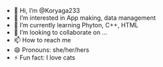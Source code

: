 - 👋 Hi, I’m @Koryaga233
- 👀 I’m interested in App making, data management 
- 🌱 I’m currently learning Phyton, C++, HTML
- 💞️ I’m looking to collaborate on ...
- 📫 How to reach me 
- 😄 Pronouns: she/her/hers
- ⚡ Fun fact: I love cats 

<!---
Koryaga223/Koryaga223 is a ✨ special ✨ repository because its `README.md` (this file) appears on your GitHub profile.
You can click the Preview link to take a look at your changes.
--->
